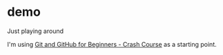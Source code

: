 # demo
Just playing around

I'm using [Git and GitHub for Beginners - Crash Course](https://www.youtube.com/watch?v=RGOj5yH7evk) as a starting point.
